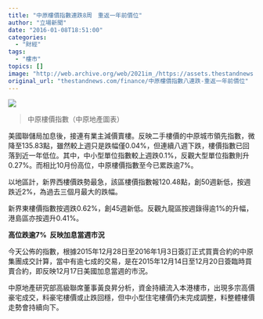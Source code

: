```yaml
---
title: "中原樓價指數連跌8周　重返一年前價位"
author: "立場新聞"
date: "2016-01-08T18:51:00"
categories:
  - "財經"
tags:
  - "樓市"
topics: []
image: "http://web.archive.org/web/2021im_/https://assets.thestandnews.com/media/resized/1200x0/photos/c2_cUnB1.JPG"
original_url: "thestandnews.com/finance/中原樓價指數八連跌-重返一年前價位"
---
```

![](http://web.archive.org/web/2021im_/https://assets.thestandnews.com/media/resized/1200x0/photos/c2_cUnB1.JPG)

> 中原樓價指數（中原地產圖表）

美國聯儲局加息後，接連有業主減價賣樓。反映二手樓價的中原城市領先指數，微降至135.83點，雖然較上週只是跌幅僅0.04%，但連續八週下跌，樓價指數已回落到近一年低位。其中，中小型單位指數較上週跌0.1%，反觀大型單位指數則升0.27%。而相比10月份高位，中原樓價指數至今已累跌逾7%。

以地區計，新界西樓價跌勢最急，該區樓價指數報120.48點，創50週新低，按週跌近2%，為過去三個月最大的跌幅。

新界東樓價指數按週跌0.62%，創45週新低。反觀九龍區按週錄得逾1%的升幅，港島區亦按週升0.41%。

**高位跌逾7%  反映加息當週市況**

今天公佈的指數，根據2015年12月28日至2016年1月3日簽訂正式買賣合約的中原集團成交計算，當中有逾七成的交易，是在2015年12月14日至12月20日簽臨時買賣合約，即反映12月17日美國加息當週的市況。

中原地產研究部高級聯席董事黃良昇分析，資金持續流入本港樓市，出現多宗高價豪宅成交，料豪宅樓價或止跌回穩，但中小型住宅樓價仍未完成調整，料整體樓價走勢會持續向下。